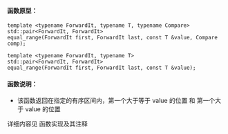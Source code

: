 
#### 函数原型：
```
template <typename ForwardIt, typename T, typename Compare>
std::pair<ForwardIt, ForwardIt>
equal_range(ForwardIt first, ForwardIt last, const T &value, Compare comp);

template <typename ForwardIt, typename T>
std::pair<ForwardIt, ForwardIt>
equal_range(ForwardIt first, ForwardIt last, const T &value);
```

#### 函数说明：
* 该函数返回在指定的有序区间内，第一个大于等于 value 的位置 和 第一个大于 value 的位置

详细内容见 函数实现及其注释

